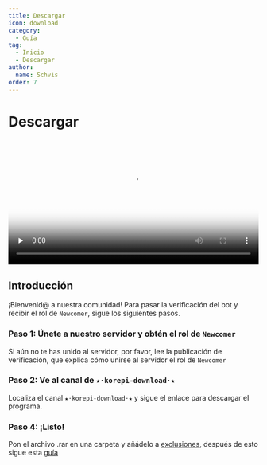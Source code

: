```yaml
---
title: Descargar
icon: download
category:
  - Guía
tag:
  - Inicio
  - Descargar
author:
  name: Schvis
order: 7
---
```


# Descargar

<video controls preload="none" width="100%" poster="https://nextcloud.atruicardona.xyz/s/HFYfj2E25cFYnYC/preview"><source src="https://nextcloud.atruicardona.xyz/s/HFYfj2E25cFYnYC/download" type="video/mp4"></video>

## Introducción

¡Bienvenid@ a nuestra comunidad! Para pasar la verificación del bot y recibir el rol de `Newcomer`, sigue los siguientes pasos.

### Paso 1: Únete a nuestro servidor y obtén el rol de `Newcomer`

Si aún no te has unido al servidor, por favor, lee la publicación de verificación, que explica cómo unirse al servidor el rol de `Newcomer`

### Paso 2: Ve al canal de `⁠★⋅korepi-download⋅★`

Localiza el canal `⁠★⋅korepi-download⋅★` y sigue el enlace para descargar el programa.

### Paso 4: ¡Listo!

Pon el archivo .rar en una carpeta y añádelo a [exclusiones](../guide/virus.md), después de esto sigue esta [guía](../guide/getkey.md)


